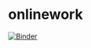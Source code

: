 # onlinework
[![Binder](https://mybinder.org/badge_logo.svg)](https://mybinder.org/v2/gh/lviljoen/onlinework/HEAD)
